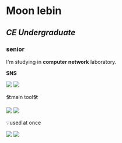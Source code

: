 

<!--
**myb513/myb513** is a ✨ _special_ ✨ repository because its `README.md` (this file) appears on your GitHub profile.

Here are some ideas to get you started:

- 🔭 I’m currently working on ...
- 🌱 I’m currently learning ...
- 👯 I’m looking to collaborate on ...
- 🤔 I’m looking for help with ...
- 💬 Ask me about ...
- 📫 How to reach me: ...
- 😄 Pronouns: ...
- ⚡ Fun fact: ...
-->


# Moon Iebin
## _CE Undergraduate_
###     senior

I'm studying in **computer network** laboratory.

**SNS**

<a href="https://blog.naver.com/myb513/222852048486" target="_blank">
  <img src="https://img.shields.io/badge/naver_blog-black?style=plastic&logo=Naver&logoColor=#03C75A"/></a>
<a href="https://www.instagram.com/2bin._.98/" target="_blank">
  <img src="https://img.shields.io/badge/insta_gram-black?style=plastic&logo=Instagram&logoColor=#E4405F"/></a>
  
🛠main tool🛠

<img src="https://img.shields.io/badge/C-violet?style=for-the-badge&logo=Visual Studio&logoColor=#5C2D91">
<img src="https://img.shields.io/badge/java-yellow?style=for-the-badge&logo=IntelliJ IDEA&logoColor=black">

💡used at once

<img src="https://img.shields.io/badge/Python-blue?style=for-the-badge&logo=Python&logoColor=black">
<img src="https://img.shields.io/badge/JavaScript-yellow?style=for-the-badge&logo=JavaScript&logoColor=black">
